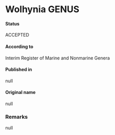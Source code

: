 # Wolhynia GENUS

#### Status
ACCEPTED

#### According to
Interim Register of Marine and Nonmarine Genera

#### Published in
null

#### Original name
null

### Remarks
null